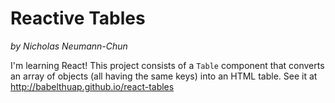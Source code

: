 # Reactive Tables

_by Nicholas Neumann-Chun_

I'm learning React!  This project consists of a `Table` component that converts an array of objects (all having the same keys) into an HTML table.  See it at http://babelthuap.github.io/react-tables